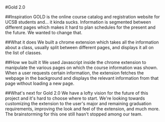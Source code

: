 #Gold 2.0

##Inspiration
GOLD is the online course catalog and registration website for UCSB students and... it kinda sucks. Information is segmented between different pages which makes it hard to plan schedules for the present and the future. We wanted to change that.

##What it does
We built a chrome extension which takes all the information about a class, usually split between different pages, and displays it all on the list of classes.

##How we built it
We used Javascript inside the chrome extension to manipulate the various pages on which the course information was shown. When a user requests certain information, the extension fetches the webpage in the background and displays the relevant information from that page without loading a new page.

##What's next for Gold 2.0
We have a lofty vision for the future of this project and it's hard to choose where to start. We're looking towards customizing the extension to the user's major and remaining graduation requirements, improving the look and feel of the extension, and much more. The brainstorming for this one still hasn't stopped among our team.
